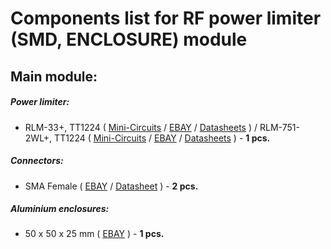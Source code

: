 # Components list for RF power limiter (SMD, ENCLOSURE) module

## Main module:

##### Power limiter:
- RLM-33+, TT1224 (
[Mini-Circuits](https://www.minicircuits.com/WebStore/dashboard.html?model=RLM-33%2B) / 
[EBAY](https://www.ebay.com/sch/i.html?_from=R40&_trksid=p2380057.m570.l1313&_nkw=RLM-33%2B&_sacat=0) /
[Datasheets](./Datasheets/Power%20limiters/RLM-33+.pdf) ) / 
RLM-751-2WL+, TT1224 (
[Mini-Circuits](https://www.minicircuits.com/WebStore/dashboard.html?model=RLM-751-2WL%2B) / 
[EBAY](https://www.ebay.com/sch/i.html?_from=R40&_trksid=p2380057.m570.l1313&_nkw=RLM-33%2B&_sacat=0) /
[Datasheets](./Datasheets/Power%20limiters/RLM-33+.pdf) )  - **1 pcs.**

##### Connectors:
- SMA Female (
[EBAY](https://www.ebay.com/sch/i.html?_from=R40&_trksid=p2380057.m570.l1313&_nkw=sma+female+edge&_sacat=0) /
[Datasheet](./Datasheets/Connectors/SMA-Connector-Datasheet.pdf) ) - **2 pcs.**

##### Aluminium enclosures:
- 50 x 50 x 25 mm (
[EBAY](https://www.ebay.com/sch/i.html?_from=R40&_trksid=p2380057.m570.l1313&_nkw=aluminium+enclosure+50&_sacat=0) ) - **1 pcs.**